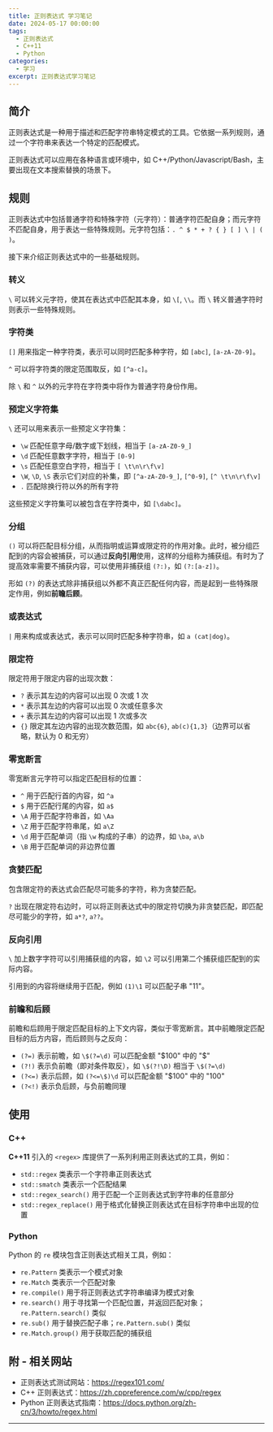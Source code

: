 ```yaml
---
title: 正则表达式 学习笔记
date: 2024-05-17 00:00:00
tags:
  - 正则表达式
  - C++11
  - Python
categories:
  - 学习
excerpt: 正则表达式学习笔记
---
```


## 简介
正则表达式是一种用于描述和匹配字符串特定模式的工具。它依据一系列规则，通过一个字符串来表达一个特定的匹配模式。

正则表达式可以应用在各种语言或环境中，如 C++/Python/Javascript/Bash，主要出现在文本搜索替换的场景下。

## 规则
正则表达式中包括普通字符和特殊字符（元字符）：普通字符匹配自身；而元字符不匹配自身，用于表达一些特殊规则。元字符包括：`. ^ $ * + ? { } [ ] \ | ( )`。

接下来介绍正则表达式中的一些基础规则。

### 转义
`\` 可以转义元字符，使其在表达式中匹配其本身，如 `\[`, `\\`。而 `\` 转义普通字符时则表示一些特殊规则。

### 字符类
`[]` 用来指定一种字符类，表示可以同时匹配多种字符，如 `[abc]`, `[a-zA-Z0-9]`。

`^` 可以将字符类的限定范围取反，如 `[^a-c]`。

除 `\` 和 `^` 以外的元字符在字符类中将作为普通字符身份作用。

### 预定义字符集
`\` 还可以用来表示一些预定义字符集：
- `\w` 匹配任意字母/数字或下划线，相当于 `[a-zA-Z0-9_]`
- `\d` 匹配任意数字字符，相当于 `[0-9]`
- `\s` 匹配任意空白字符，相当于 `[ \t\n\r\f\v]`
- `\W`, `\D`, `\S` 表示它们对应的补集，即 `[^a-zA-Z0-9_]`, `[^0-9]`, `[^ \t\n\r\f\v]`
- `.` 匹配除换行符以外的所有字符

这些预定义字符集可以被包含在字符类中，如 `[\dabc]`。

### 分组
`()` 可以将匹配目标分组，从而指明或运算或限定符的作用对象。此时，被分组匹配到的内容会被捕获，可以通过**反向引用**使用，这样的分组称为捕获组。有时为了提高效率需要不捕获内容，可以使用非捕获组 `(?:)`，如 `(?:[a-z])`。

形如 `(?)` 的表达式除非捕获组以外都不真正匹配任何内容，而是起到一些特殊限定作用，例如**前瞻后顾**。

### 或表达式
`|` 用来构成或表达式，表示可以同时匹配多种字符串，如 `a (cat|dog)`。

### 限定符
限定符用于限定内容的出现次数：
- `?` 表示其左边的内容可以出现 0 次或 1 次
- `*` 表示其左边的内容可以出现 0 次或任意多次
- `+` 表示其左边的内容可以出现 1 次或多次
- `{}` 限定其左边内容的出现次数范围，如 `abc{6}`, `ab(c){1,3}`（边界可以省略，默认为 0 和无穷）

### 零宽断言
零宽断言元字符可以指定匹配目标的位置：
- `^` 用于匹配行首的内容，如 `^a`
- `$` 用于匹配行尾的内容，如 `a$`
- `\A` 用于匹配字符串首，如 `\Aa`
- `\Z` 用于匹配字符串尾，如 `a\Z`
- `\d` 用于匹配单词（指 `\w` 构成的子串）的边界，如 `\ba`, `a\b`
- `\B` 用于匹配单词的非边界位置

### 贪婪匹配
包含限定符的表达式会匹配尽可能多的字符，称为贪婪匹配。

`?` 出现在限定符右边时，可以将正则表达式中的限定符切换为非贪婪匹配，即匹配尽可能少的字符，如 `a*?`, `a??`。

### 反向引用
`\` 加上数字字符可以引用捕获组的内容，如 `\2` 可以引用第二个捕获组匹配到的实际内容。

引用到的内容将继续用于匹配，例如 `(1)\1` 可以匹配子串 "11"。

### 前瞻和后顾
前瞻和后顾用于限定匹配目标的上下文内容，类似于零宽断言。其中前瞻限定匹配目标的后方内容，而后顾则与之反向：
- `(?=)` 表示前瞻，如 `\$(?=\d)` 可以匹配金额 "\$100" 中的 "\$"
- `(?!)` 表示负前瞻（即对条件取反），如 `\$(?!\D)` 相当于 `\$(?=\d)`
- `(?<=)` 表示后顾，如 `(?<=\$)\d` 可以匹配金额 "\$100" 中的 "100"
- `(?<!)` 表示负后顾，与负前瞻同理

## 使用
### C++
**C++11** 引入的 `<regex>` 库提供了一系列利用正则表达式的工具，例如：
- `std::regex` 类表示一个字符串正则表达式
- `std::smatch` 类表示一个匹配结果
- `std::regex_search()` 用于匹配一个正则表达式到字符串的任意部分
- `std::regex_replace()` 用于格式化替换正则表达式在目标字符串中出现的位置

### Python
Python 的 `re` 模块包含正则表达式相关工具，例如：
- `re.Pattern` 类表示一个模式对象
- `re.Match` 类表示一个匹配对象
- `re.compile()` 用于将正则表达式字符串编译为模式对象
- `re.search()` 用于寻找第一个匹配位置，并返回匹配对象；`re.Pattern.search()` 类似
- `re.sub()` 用于替换匹配子串；`re.Pattern.sub()` 类似
- `re.Match.group()` 用于获取匹配的捕获组

## 附 - 相关网站
- 正则表达式测试网站：https://regex101.com/
- C++ 正则表达式：https://zh.cppreference.com/w/cpp/regex
- Python 正则表达式指南：https://docs.python.org/zh-cn/3/howto/regex.html

---